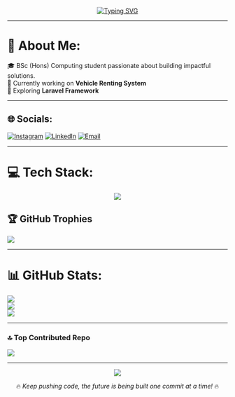 <!-- GitHub Profile README -->

<div align="center">


[![Typing SVG](https://readme-typing-svg.herokuapp.com?font=Fira+Code&size=26&duration=3000&pause=1000&color=36BCF7&center=true&vCenter=true&width=600&lines=Hi%2C+I'm+Vivek+👋+Welcome+to+my+profile)](https://git.io/typing-svg)

</div>

---


# 💫 About Me:
🎓 BSc (Hons) Computing student passionate about building impactful solutions.  
🔭 Currently working on **Vehicle Renting System**  
🌱 Exploring **Laravel Framework**  

---


## 🌐 Socials:
[![Instagram](https://img.shields.io/badge/Instagram-%23E4405F.svg?logo=Instagram&logoColor=white)](https://instagram.com/bbek__stha) 
[![LinkedIn](https://img.shields.io/badge/LinkedIn-%230077B5.svg?logo=linkedin&logoColor=white)](https://linkedin.com/in/vivek-shrestha-97a959345) 
[![Email](https://img.shields.io/badge/Email-D14836?logo=gmail&logoColor=white)](mailto:vivekstha00@gmail.com) 

---

# 💻 Tech Stack:

<p align="center">
  <img src="https://skillicons.dev/icons?i=python,java,js,react,laravel,django,mysql,github,figma" />
</p>

## 🏆 GitHub Trophies
![](https://github-profile-trophy.vercel.app/?username=vivekstha00&theme=radical&no-frame=false&no-bg=true&margin-w=4)

---

# 📊 GitHub Stats:
![](https://github-readme-stats.vercel.app/api?username=vivekstha00&theme=material-palenight&hide_border=false&include_all_commits=false&count_private=false)<br/>
![](https://nirzak-streak-stats.vercel.app/?user=vivekstha00&theme=material-palenight&hide_border=false)<br/>
![](https://github-readme-stats.vercel.app/api/top-langs/?username=vivekstha00&theme=material-palenight&hide_border=false&include_all_commits=false&count_private=false&layout=compact)

---


### 🔝 Top Contributed Repo
![](https://github-contributor-stats.vercel.app/api?username=vivekstha00&limit=5&theme=dark&combine_all_yearly_contributions=true)

---



<div align="center">

[![](https://visitcount.itsvg.in/api?id=vivekstha00&icon=0&color=0)](https://visitcount.itsvg.in)

🔥 *Keep pushing code, the future is being built one commit at a time!* 🔥  

</div>

<!-- Proudly created with ❤️ by Vivek -->
